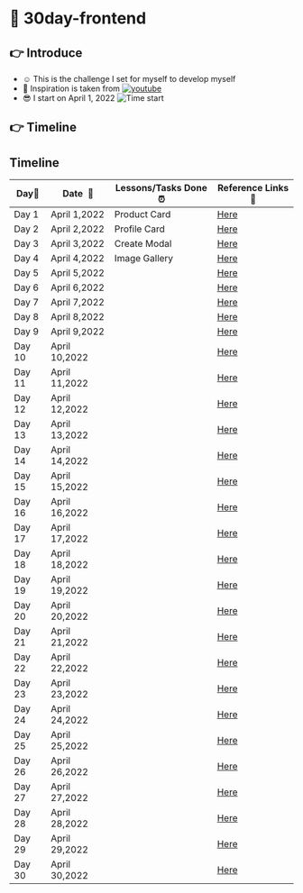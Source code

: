 # 📓 30day-frontend
## 👉 Introduce
- ☺️ This is the challenge I set for myself to develop myself
- 😤 Inspiration is taken from [![youtube](https://img.shields.io/badge/-Youtube-red?style=flat-square&logo=Youtube)](https://youtube.com/playlist?list=PLodO7Gi1F7R0zA8RkRHcDgnPduNBmjkb5)
- 😎 I start on April 1, 2022 ![Time start](https://img.shields.io/date/1648774800?color=bbed3e&label=%E2%8F%B1&style=flat-square)
## 👉 Timeline

## Timeline

|**Day:pushpin:**|**Date &nbsp;:calendar:**|**Lessons/Tasks Done :alarm_clock:**| **Reference Links :link:**|
|------|-----------------|--------------------|---------------------|
|Day 1|April 1,2022|Product Card|[Here](https://frey1a.github.io/30day-frontend/day/day1/index.html)|
|Day 2|April 2,2022|Profile Card|[Here](https://frey1a.github.io/30day-frontend/day/day2/index.html)|
|Day 3|April 3,2022|Create Modal|[Here](https://frey1a.github.io/30day-frontend/day/day3/index.html)|
|Day 4|April 4,2022|Image Gallery|[Here](https://frey1a.github.io/30day-frontend/day/day4/index.html)|
|Day 5|April 5,2022|      |[Here](https://frey1a.github.io/30day-frontend/day/day5/index.html)|
|Day 6|April 6,2022|      |[Here](https://frey1a.github.io/30day-frontend/day/day6/index.html)|
|Day 7|April 7,2022|      |[Here](https://frey1a.github.io/30day-frontend/day/day7/index.html)|
|Day 8|April 8,2022|      |[Here](https://frey1a.github.io/30day-frontend/day/day8/index.html)|
|Day 9|April 9,2022|      |[Here](https://frey1a.github.io/30day-frontend/day/day9/index.html)|
|Day 10|April 10,2022|      |[Here](https://frey1a.github.io/30day-frontend/day/day10/index.html)|
|Day 11|April 11,2022|      |[Here](https://frey1a.github.io/30day-frontend/day/day11/index.html)|
|Day 12|April 12,2022|      |[Here](https://frey1a.github.io/30day-frontend/day/day12/index.html)|
|Day 13|April 13,2022|      |[Here](https://frey1a.github.io/30day-frontend/day/day13/index.html)|
|Day 14|April 14,2022|      |[Here](https://frey1a.github.io/30day-frontend/day/day14/index.html)|
|Day 15|April 15,2022|      |[Here](https://frey1a.github.io/30day-frontend/day/day15/index.html)|
|Day 16|April 16,2022|      |[Here](https://frey1a.github.io/30day-frontend/day/day16/index.html)|
|Day 17|April 17,2022|      |[Here](https://frey1a.github.io/30day-frontend/day/day17/index.html)|
|Day 18|April 18,2022|      |[Here](https://frey1a.github.io/30day-frontend/day/day18/index.html)|
|Day 19|April 19,2022|      |[Here](https://frey1a.github.io/30day-frontend/day/day19/index.html)|
|Day 20|April 20,2022|      |[Here](https://frey1a.github.io/30day-frontend/day/day20/index.html)|
|Day 21|April 21,2022|      |[Here](https://frey1a.github.io/30day-frontend/day/day21/index.html)|
|Day 22|April 22,2022|      |[Here](https://frey1a.github.io/30day-frontend/day/day22/index.html)|
|Day 23|April 23,2022|      |[Here](https://frey1a.github.io/30day-frontend/day/day23/index.html)|
|Day 24|April 24,2022|      |[Here](https://frey1a.github.io/30day-frontend/day/day24/index.html)|
|Day 25|April 25,2022|      |[Here](https://frey1a.github.io/30day-frontend/day/day25/index.html)|
|Day 26|April 26,2022|      |[Here](https://frey1a.github.io/30day-frontend/day/day26/index.html)|
|Day 27|April 27,2022|      |[Here](https://frey1a.github.io/30day-frontend/day/day27/index.html)|
|Day 28|April 28,2022|      |[Here](https://frey1a.github.io/30day-frontend/day/day28/index.html)|
|Day 29|April 29,2022|      |[Here](https://frey1a.github.io/30day-frontend/day/day29/index.html)|
|Day 30|April 30,2022|      |[Here](https://frey1a.github.io/30day-frontend/day/day30/index.html)|
